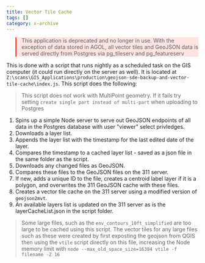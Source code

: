```yaml
---
title: Vector Tile Cache
tags: []
category: x-archive
---
```


<blockquote style="border-color:red;background-color:mistyrose;">
This application is deprecated and no longer in use. With the exception of data stored in AGOL, all vector tiles and GeoJSON data is served directly from Postgres via pg_tileserv and pg_featureserv
</blockquote>

This is done with a script that runs nightly as a scheduled task on the GIS computer (it could run directly on the server as well). It is located at ``Z:\scans\GIS_Applications\production\geojson-sde-backup-and-vector-tile-cache\index.js``. This script does the following:

>This script does not work with MultiPoint geometry. If it fails try setting ``create single part instead of multi-part`` when uploading to Postgres

1. Spins up a simple Node server to serve out GeoJSON endpoints of all data in the Postgres database with user "viewer" select privledges.
2. Downloads a layer list.
3. Appends the layer list with the timestamp for the last edited date of the layer.
4. Compares the timestamp to a cached layer list - saved as a json file in the same folder as the script.
5. Downloads any changed files as GeoJSON.
6. Compares these files to the GeoJSON files on the 311 server.
7. If new, adds a unique ID to the file, creates a centroid label layer if it is a polygon, and overwrites the 311 GeoJSON cache with these files.
8. Creates a vector tile cache on the 311 server using a modified version of ``geojson2mvt``.
9. An available layers list is updated on the 311 server as is the layerCacheList.json in the script folder.

>Some large files, such as the ``env_contours_10ft_simplified`` are too large to be cached using this script. The vector tiles for any large files such as these were created by first exposting the geojson from QGIS then using the ``vtile`` script directly on this file, increasing the Node memory limit with ``node --max_old_space_size=16384 vtile -f filename -Z 16``
